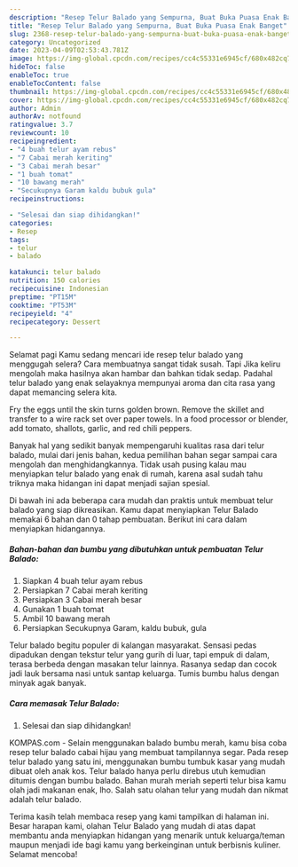 ```yaml
---
description: "Resep Telur Balado yang Sempurna, Buat Buka Puasa Enak Banget"
title: "Resep Telur Balado yang Sempurna, Buat Buka Puasa Enak Banget"
slug: 2368-resep-telur-balado-yang-sempurna-buat-buka-puasa-enak-banget
category: Uncategorized
date: 2023-04-09T02:53:43.781Z
image: https://img-global.cpcdn.com/recipes/cc4c55331e6945cf/680x482cq70/telur-balado-foto-resep-utama.jpg
hideToc: false
enableToc: true
enableTocContent: false
thumbnail: https://img-global.cpcdn.com/recipes/cc4c55331e6945cf/680x482cq70/telur-balado-foto-resep-utama.jpg
cover: https://img-global.cpcdn.com/recipes/cc4c55331e6945cf/680x482cq70/telur-balado-foto-resep-utama.jpg
author: Admin
authorAv: notfound
ratingvalue: 3.7
reviewcount: 10
recipeingredient:
- "4 buah telur ayam rebus"
- "7 Cabai merah keriting"
- "3 Cabai merah besar"
- "1 buah tomat"
- "10 bawang merah"
- "Secukupnya Garam kaldu bubuk gula"
recipeinstructions:

- "Selesai dan siap dihidangkan!"
categories:
- Resep
tags:
- telur
- balado

katakunci: telur balado 
nutrition: 150 calories
recipecuisine: Indonesian
preptime: "PT15M"
cooktime: "PT53M"
recipeyield: "4"
recipecategory: Dessert

---
```



Selamat pagi Kamu sedang mencari ide resep telur balado yang menggugah selera? Cara membuatnya sangat tidak susah. Tapi Jika keliru mengolah maka hasilnya akan hambar dan bahkan tidak sedap. Padahal telur balado yang enak selayaknya mempunyai aroma dan cita rasa yang dapat memancing selera kita.


Fry the eggs until the skin turns golden brown. Remove the skillet and transfer to a wire rack set over paper towels. In a food processor or blender, add tomato, shallots, garlic, and red chili peppers.

Banyak hal yang sedikit banyak mempengaruhi kualitas rasa dari telur balado, mulai dari jenis bahan, kedua pemilihan bahan segar sampai cara mengolah dan menghidangkannya. Tidak usah pusing kalau mau menyiapkan telur balado yang enak di rumah, karena asal sudah tahu triknya maka hidangan ini dapat menjadi sajian spesial.


Di bawah ini ada beberapa cara mudah dan praktis untuk membuat telur balado yang siap dikreasikan. Kamu dapat menyiapkan Telur Balado memakai 6 bahan dan 0 tahap pembuatan. Berikut ini cara dalam menyiapkan hidangannya.

<!--inarticleads1-->

##### Bahan-bahan dan bumbu yang dibutuhkan untuk pembuatan Telur Balado:

1. Siapkan 4 buah telur ayam rebus
1. Persiapkan 7 Cabai merah keriting
1. Persiapkan 3 Cabai merah besar
1. Gunakan 1 buah tomat
1. Ambil 10 bawang merah
1. Persiapkan Secukupnya Garam, kaldu bubuk, gula


Telur balado begitu populer di kalangan masyarakat. Sensasi pedas dipadukan dengan tekstur telur yang gurih di luar, tapi empuk di dalam, terasa berbeda dengan masakan telur lainnya. Rasanya sedap dan cocok jadi lauk bersama nasi untuk santap keluarga. Tumis bumbu halus dengan minyak agak banyak. 

<!--inarticleads2-->

##### Cara memasak Telur Balado:


1. Selesai dan siap dihidangkan!

KOMPAS.com - Selain menggunakan balado bumbu merah, kamu bisa coba resep telur balado cabai hijau yang membuat tampilannya segar. Pada resep telur balado yang satu ini, menggunakan bumbu tumbuk kasar yang mudah dibuat oleh anak kos. Telur balado hanya perlu direbus utuh kemudian ditumis dengan bumbu balado. Bahan murah meriah seperti telur bisa kamu olah jadi makanan enak, lho. Salah satu olahan telur yang mudah dan nikmat adalah telur balado. 

Terima kasih telah membaca resep yang kami tampilkan di halaman ini. Besar harapan kami, olahan Telur Balado yang mudah di atas dapat membantu anda menyiapkan hidangan yang menarik untuk keluarga/teman maupun menjadi ide bagi kamu yang berkeinginan untuk berbisnis kuliner. Selamat mencoba!
